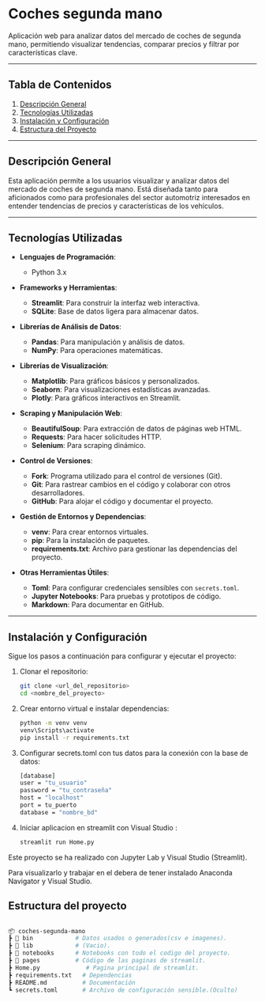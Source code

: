 # **Coches segunda mano**  
Aplicación web para analizar datos del mercado de coches de segunda mano, permitiendo visualizar tendencias, comparar precios y filtrar por características clave.  

---

## **Tabla de Contenidos**  
1. [Descripción General](#descripción-general)  
2. [Tecnologías Utilizadas](#tecnologías-utilizadas)  
3. [Instalación y Configuración](#instalación-y-configuración)  
4. [Estructura del Proyecto](#estructura-del-proyecto)  

---

## **Descripción General**  
Esta aplicación permite a los usuarios visualizar y analizar datos del mercado de coches de segunda mano. Está diseñada tanto para aficionados como para profesionales del sector automotriz interesados en entender tendencias de precios y características de los vehículos.  

---

## **Tecnologías Utilizadas**  

- **Lenguajes de Programación**:  
  - Python 3.x  

- **Frameworks y Herramientas**:  
  - **Streamlit**: Para construir la interfaz web interactiva.  
  - **SQLite**: Base de datos ligera para almacenar datos.  

- **Librerías de Análisis de Datos**:  
  - **Pandas**: Para manipulación y análisis de datos.  
  - **NumPy**: Para operaciones matemáticas.  

- **Librerías de Visualización**:  
  - **Matplotlib**: Para gráficos básicos y personalizados.  
  - **Seaborn**: Para visualizaciones estadísticas avanzadas.  
  - **Plotly**: Para gráficos interactivos en Streamlit.  

- **Scraping y Manipulación Web**:  
  - **BeautifulSoup**: Para extracción de datos de páginas web HTML.  
  - **Requests**: Para hacer solicitudes HTTP.  
  - **Selenium**: Para scraping dinámico.  

- **Control de Versiones**:
  - **Fork**: Programa utilizado para el control de versiones (Git).
  - **Git**: Para rastrear cambios en el código y colaborar con otros desarrolladores.  
  - **GitHub**: Para alojar el código y documentar el proyecto.  

- **Gestión de Entornos y Dependencias**:  
  - **venv**: Para crear entornos virtuales.  
  - **pip**: Para la instalación de paquetes.  
  - **requirements.txt**: Archivo para gestionar las dependencias del proyecto.  

- **Otras Herramientas Útiles**:  
  - **Toml**: Para configurar credenciales sensibles con `secrets.toml`.  
  - **Jupyter Notebooks**: Para pruebas y prototipos de código.  
  - **Markdown**: Para documentar en GitHub.  
 

---

## **Instalación y Configuración**  
Sigue los pasos a continuación para configurar y ejecutar el proyecto:  

1. Clonar el repositorio:  
   ```bash
   git clone <url_del_repositorio>
   cd <nombre_del_proyecto>

2. Crear entorno virtual e instalar dependencias:  
   ```bash
   python -m venv venv
   venv\Scripts\activate
   pip install -r requirements.txt

3. Configurar secrets.toml con tus datos para la conexión con la base de datos:  
   ```bash
   [database]
   user = "tu_usuario"
   password = "tu_contraseña"
   host = "localhost"
   port = tu_puerto
   database = "nombre_bd"

4. Iniciar aplicacion en streamlit con Visual Studio :  
   ```bash
   streamlit run Home.py

Este proyecto se ha realizado con Jupyter Lab y Visual Studio (Streamlit).

Para visualizarlo y trabajar en el debera de tener instalado Anaconda Navigator y Visual Studio.

## **Estructura del proyecto**  
  ```bash

📦 coches-segunda-mano
 ┣ 📂 bin            # Datos usados o generados(csv e imagenes).
 ┣ 📂 lib            # (Vacio).
 ┣ 📂 notebooks      # Notebooks con todo el codigo del proyecto.
 ┣ 📂 pages          # Código de las paginas de streamlit.
 ┣ Home.py             # Pagina principal de streamlit.
 ┣ requirements.txt   # Dependencias
 ┣ README.md          # Documentación
 ┗ secrets.toml       # Archivo de configuración sensible.(Oculto)


